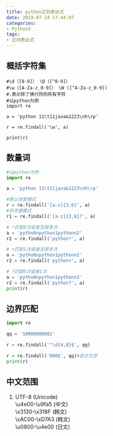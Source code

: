 ```yaml
---
title: python正则表达式
date: 2019-07-24 17:44:07
categories:
- Python3
tags:
- 正则表达式
---
```

## 概括字符集  

```
#\d（[0-9]） \D（[^0-9]）
#\w（[A-Za-z_0-9]） \W ([^A-Za-z_0-9])
#.表示除了换行符的所有字符
#以python为例
import re

a = 'python 11\t11java&1223\nh\rp'

r = re.findall('\w', a)

print(r)
```  

## 数量词  

```python
#以python为例
import re 

a = 'python 11\t11java&1223\nh\rp'

#默认贪婪模式
r = re.findall('[a-z]{3,6}', a)
#非贪婪模式
r1 = re.findall('[a-z]{3,6}?', a)

# *匹配0次或者无限多次
a = 'pytho0npython1pythonn2'
r2 = re.findall('python*', a)

# +匹配1次或者无限多次
a = 'pytho0npython1pythonn2'
r2 = re.findall('python+', a)

# ?匹配0次或者1次
a = 'pytho0npython1pythonn2'
r2 = re.findall('python?', a)
print(r)
```  

## 边界匹配  

```python
import re

qq = '10000000001'

r = re.findall('^\d{4,8}$', qq)

r = re.findall('000$', qq)#显示为空
print(r)

```  

## 中文范围  

1. UTF-8 (Unicode)  
    \u4e00-\u9fa5 (中文)  
    \x3130-\x318F (韩文)  
    \xAC00-\xD7A3 (韩文)   
    \u0800-\u4e00 (日文)  